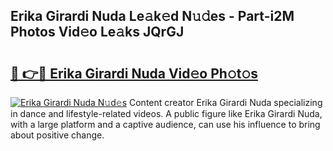 ## Erika Girardi Nuda Le𝚊k𝚎d N𝚞𝚍es - Part-i2M Photos Vid𝚎o Le𝚊ks JQrGJ

# <h2><a href="http://fbeyfdz.evod.top/?m=Erika+Girardi+Nuda">🔗 👉🔴 Erika Girardi Nuda Vid𝚎o Ph𝚘t𝚘s</a></h2>

[![Erika Girardi Nuda N𝚞d𝚎s](https://i.imgur.com/8V9OHl7.gif)](http://fbeyfdz.evod.top/?m=Erika+Girardi+Nuda)
Content creator Erika Girardi Nuda specializing in dance and lifestyle-related videos. A public figure like Erika Girardi Nuda, with a large platform and a captive audience, can use his influence to bring about positive change. 
